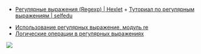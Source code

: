 - [Регулярные выражения (Regexp) | Hexlet](https://ru.hexlet.io/courses/regexp) + [Туториал по регулярным выражениям | selfedu](https://youtube.com/playlist?list=PLA0M1Bcd0w8w8gtWzf9YkfAxFCgDb09pA)
* [Использование регулярных выражение, модуль re](https://docs-python.ru/standart-library/modul-re-python/)
* [Логические операции в регулярных выражениях](http://www.skillz.ru/dev/php/article-Logicheskie_operacii_v_regulyarnyx_vyrazheniyax.html)

![](regexp_cheetsheet.png)